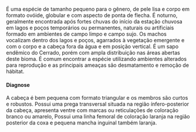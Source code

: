 ﻿É uma espécie de tamanho pequeno para o gênero, de pele lisa e corpo em formato <glossario>ovóide</glossario>, globular e com aspecto de ponta de flecha. É noturno, geralmente encontrada após fortes chuvas do início da estação chuvosa em lagos e poços temporários ou permanentes, naturais ou artificiais formado em ambientes de campo limpo e campo sujo. Os machos vocalizam dentro dos lagos e poços, agarrados à vegetação emergente e com o corpo e a cabeça fora da água e em posição vertical.
É um sapo <glossario>endêmico</glossario> do Cerrado, porém com ampla distribuição nas áreas abertas deste bioma. É comum encontrar a espécie utilizando ambientes alterados para reprodução e as principais ameaças são desmatamento e remoção de hábitat.
#### Diagnose
A cabeça é bem pequena com formato triangular e os membros são curtos e robustos. Possui uma prega transversal situada na região ínfero-posterior da cabeça, apresenta ventre com marcas ou reticulações de coloração branco ou amarelo, Possui uma linha femoral de coloração laranja na região posterior da coxa e pequena mancha inguinal também laranja.